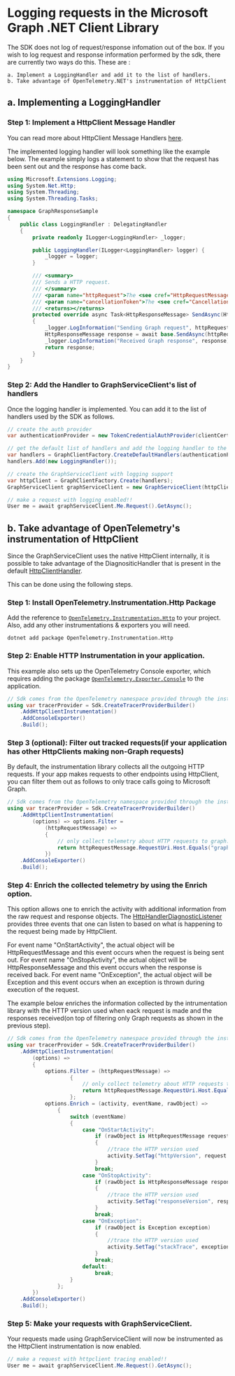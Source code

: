 # Logging requests in the Microsoft Graph .NET Client Library

The SDK does not log of request/response infomation out of the box. If you wish to log request and response information performed by the sdk, there are currently two ways do this. These are :

    a. Implement a LoggingHandler and add it to the list of handlers.
    b. Take advantage of OpenTelemetry.NET's instrumentation of HttpClient

## a. Implementing a LoggingHandler

### Step 1: Implement a HttpClient Message Handler

You can read more about HttpClient Message Handlers [here](https://docs.microsoft.com/en-us/aspnet/web-api/overview/advanced/httpclient-message-handlers).

The implemented logging handler will look something like the example below. The example simply logs a statement to show that the request has been sent out and the response has come back.

```cs
using Microsoft.Extensions.Logging;
using System.Net.Http;
using System.Threading;
using System.Threading.Tasks;

namespace GraphResponseSample
{
    public class LoggingHandler : DelegatingHandler
    {
        private readonly ILogger<LoggingHandler> _logger;

        public LoggingHandler(ILogger<LoggingHandler> logger) {
            _logger = logger;
        }

        /// <summary>
        /// Sends a HTTP request.
        /// </summary>
        /// <param name="httpRequest">The <see cref="HttpRequestMessage"/> to be sent.</param>
        /// <param name="cancellationToken">The <see cref="CancellationToken"/> for the request.</param>
        /// <returns></returns>
        protected override async Task<HttpResponseMessage> SendAsync(HttpRequestMessage httpRequest, CancellationToken cancellationToken)
        {
            _logger.LogInformation("Sending Graph request", httpRequest);// log the request before it goes out.
            HttpResponseMessage response = await base.SendAsync(httpRequest, cancellationToken);
            _logger.LogInformation("Received Graph response", response);// log the response as it comes back.
            return response;
        }
    }
}
```

### Step 2: Add the Handler to GraphServiceClient's list of handlers

Once the logging handler is implemented. You can add it to the list of handlers used by the SDK as follows.

```cs
// create the auth provider
var authenticationProvider = new TokenCredentialAuthProvider(clientCertificateCredential,scopes);

// get the default list of handlers and add the logging handler to the list
var handlers = GraphClientFactory.CreateDefaultHandlers(authenticationProvider);
handlers.Add(new LoggingHandler());

// create the GraphServiceClient with logging support
var httpClient = GraphClientFactory.Create(handlers);
GraphServiceClient graphServiceClient = new GraphServiceClient(httpClient);

// make a request with logging enabled!!
User me = await graphServiceClient.Me.Request().GetAsync();
```

## b. Take advantage of OpenTelemetry's instrumentation of HttpClient

Since the GraphServiceClient uses the native HttpClient internally, it is possible to take advantage of the DiagnositicHandler that is present in the default [HttpClientHandler](https://github.com/dotnet/runtime/blob/766fec7d6a9c4fad3d1f44bfe9ec2733c6689ac8/src/libraries/System.Net.Http/src/System/Net/Http/HttpClientHandler.cs#L33).

This can be done using the following steps.

### Step 1: Install OpenTelemetry.Instrumentation.Http Package

Add the reference to [`OpenTelemetry.Instrumentation.Http`](https://www.nuget.org/packages/OpenTelemetry.Instrumentation.Http) to your project. Also, add any other instrumentations & exporters you will need.

```shell
dotnet add package OpenTelemetry.Instrumentation.Http
```

### Step 2: Enable HTTP Instrumentation in your application.

This example also sets up the OpenTelemetry Console exporter, which requires adding the package
[`OpenTelemetry.Exporter.Console`](https://github.com/open-telemetry/opentelemetry-dotnet/blob/main/src/OpenTelemetry.Exporter.Console/README.md)
to the application.

```cs
// Sdk comes from the OpenTelemetry namespace provided through the installation of the OpenTelemetry.Instrumentation.Http package
using var tracerProvider = Sdk.CreateTracerProviderBuilder()
    .AddHttpClientInstrumentation()
    .AddConsoleExporter()
    .Build();
```

### Step 3 (optional): Filter out tracked requests(if your application has other HttpClients making non-Graph requests)

By default, the instrumentation library collects all the outgoing HTTP requests. If your app makes requests to other endpoints using HttpClient, you can filter them out as follows to only trace calls going to Microsoft Graph.

```cs
// Sdk comes from the OpenTelemetry namespace provided through the installation of the OpenTelemetry.Instrumentation.Http package
using var tracerProvider = Sdk.CreateTracerProviderBuilder()
    .AddHttpClientInstrumentation(
        (options) => options.Filter =
            (httpRequestMessage) =>
            {
                // only collect telemetry about HTTP requests to graph.microsoft.com
                return httpRequestMessage.RequestUri.Host.Equals("graph.microsoft.com");
            })
    .AddConsoleExporter()
    .Build();
```

### Step 4: Enrich the collected telemetry by using the Enrich option.

This option allows one to enrich the activity with additional information from the raw request and response objects. 
The [HttpHandlerDiagnosticListener](https://github.com/open-telemetry/opentelemetry-dotnet/blob/main/src/OpenTelemetry.Instrumentation.Http/Implementation/HttpHandlerDiagnosticListener.cs) provides three events that one can listen to based on what is happening to the request being made by HttpClient.

For event name "OnStartActivity", the actual object will be HttpRequestMessage and this event occurs when the request is being sent out.
For event name "OnStopActivity", the actual object will be HttpResponseMessage and this event occurs when the response is received back.
For event name "OnException", the actual object will be Exception and this event occurs when an exception is thrown during execution of the request.

The example below enriches the information collected by the intrumentation library with the HTTP version used when eack request is made and the responses received(on top of filtering only Graph requests as shown in the previous step).

```cs
// Sdk comes from the OpenTelemetry namespace provided through the installation of the OpenTelemetry.Instrumentation.Http package
using var tracerProvider = Sdk.CreateTracerProviderBuilder()
    .AddHttpClientInstrumentation(
        (options) =>
        {
            options.Filter = (httpRequestMessage) =>
                    {
                        // only collect telemetry about HTTP requests to graph.microsoft.com
                        return httpRequestMessage.RequestUri.Host.Equals("graph.microsoft.com");
                    };
            options.Enrich = (activity, eventName, rawObject) =>
                {
                    switch (eventName)
                    {
                        case "OnStartActivity":
                            if (rawObject is HttpRequestMessage request)
                            {
                                //trace the HTTP version used
                                activity.SetTag("httpVersion", request.Version);
                            }
                            break;
                        case "OnStopActivity":
                            if (rawObject is HttpResponseMessage response)
                            {
                                //trace the HTTP version used
                                activity.SetTag("responseVersion", response.Version);
                            }
                            break;
                        case "OnException":
                            if (rawObject is Exception exception)
                            {
                                //trace the HTTP version used
                                activity.SetTag("stackTrace", exception.StackTrace);
                            }
                            break;
                        default:
                            break;
                    }
                };
        })
    .AddConsoleExporter()
    .Build();
```

### Step 5: Make your requests with GraphServiceClient.

Your requests made using GraphServiceClient will now be instrumented as the HttpClient instrumentation is now enabled.

```cs
// make a request with httpclient tracing enabled!!
User me = await graphServiceClient.Me.Request().GetAsync();
```
